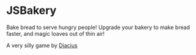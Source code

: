# JSBakery
Bake bread to serve hungry people!
Upgrade your bakery to make bread faster, and magic loaves out of thin air!

A very silly game by [Diacius](https://github.com/Diacius)
